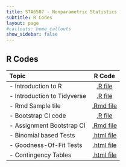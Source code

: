 ```yaml
---
title: STA6507 - Nonparametric Statistics
subtitle: R Codes
layout: page
#callouts: home_callouts
show_sidebar: false
---
```


## R Codes

| **Topic** | **R Code**  |
|:-----------------------|:---:|
| - Introduction to R    | [.R file](R_Basics.R) | 
| - Introduction to Tidyverse    | [.R file](r_codes/R_Tidyverse.R) | 
| - Rmd Sample tile    | [.Rmd file](r_codes/Sample.Rmd) | 
| - Bootstrap CI code | [.R file](r_codes/BootstrapCIExample.R) | 
| - Assignment Bootstrap CI | [.Rmd file](r_codes/HW2_boot.Rmd) | 
| - Binomial based Tests | [.html file](qmd/exercises/BinomialTests.html) |
| - Goodness-Of-Fit Tests | [.html file](qmd/exercises/GOF.html) |
| - Contingency Tables | [.html file](qmd/exercises/ContingencyTables.html) |

